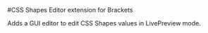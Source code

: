 #CSS Shapes Editor extension for Brackets

Adds a GUI editor to edit CSS Shapes values in LivePreview mode.
